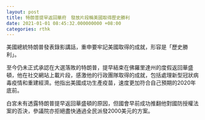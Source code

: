 ```yaml
---
layout: post
title: 特朗普提早返回華府　發放片段稱美國取得歷史勝利
date: 2021-01-01 08:45:32.000000000 +08:00
categories: rthk
---
```


美國總統特朗普發表錄影講話，重申要牢記美國取得的成就，形容是「歷史勝利」。

至今仍未正式承認在大選落敗的特朗普，提早結束在佛羅里達州的度假返回華盛頓，他在社交網站上載片段，感激他的行政團隊取得的成就，包括處理新型冠狀病毒疫情和重建經濟。他指出美國成功生產疫苗，速度更加符合自己預期的2020年底前。

白宮未有透露特朗普提早返回華盛頓的原因，但國會早前成功推翻他對國防授權法案的否決，參議院亦拒絕盡快通過全民派發2000美元的方案。

